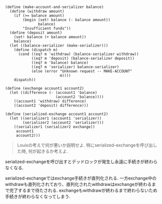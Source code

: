 ```
(define (make-account-and-serializer balance)
  (define (withdraw amount)
    (if (>= balance amount)
        (begin (set! balance (- balance amount))
               balance)
        "Insufficient funds"))
  (define (deposit amount)
    (set! balance (+ balance amount))
    balance)
  (let ((balance-serializer (make-serializer)))
    (define (dispatch m)
      (cond ((eq? m 'withdraw) (balance-serializer withdraw))
            ((eq? m 'deposit) (balance-serializer deposit))
            ((eq? m 'balance) balance)
            ((eq? m 'serializer) balance-serializer)
            (else (error "Unknown request -- MAKE-ACCOUNT"
                         m))))
    dispatch))

(define (exchange account1 account2)
  (let ((difference (- (account1 'balance)
                       (account2 'balance))))
    ((account1 'withdraw) difference)
    ((account2 'deposit) difference)))

(define (serialized-exchange account1 account2)
  (let ((serializer1 (account1 'serializer))
        (serializer2 (account2 'serializer)))
    ((serializer1 (serializer2 exchange))
     account1
     account2)))
```

> Louisの考えで何が悪いか説明せよ. 特にserialized-exchangeを呼び出した時, 何が起きるか考えよ.


serialized-exchangeを呼び出すとデッドロックが発生し永遠に手続きが終わらなくなる.

serialized-exchangeではexchange手続きが直列化される.
一方exchange中のwithdrawも直列化されており、直列化されたwithdrawはexchangeが終わるまで完了するまで待たされる.
exchangeもwithdrawが終わるまで終わらないため手続きが終わらなくなってしまう.

